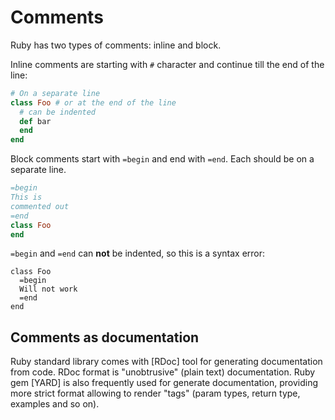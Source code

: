 # Comments

Ruby has two types of comments: inline and block.

Inline comments are starting with `#` character and continue till the
end of the line:


```ruby
# On a separate line
class Foo # or at the end of the line
  # can be indented
  def bar
  end
end
```

Block comments start with `=begin` and end with `=end`. Each should be
on a separate line.


```ruby
=begin
This is
commented out
=end
class Foo
end
```

`=begin` and `=end` can **not** be indented, so this is a syntax error:


```
class Foo
  =begin
  Will not work
  =end
end
```

## Comments as documentation

Ruby standard library comes with \[RDoc\] tool for generating
documentation from code. RDoc format is "unobtrusive" (plain text)
documentation. Ruby gem \[YARD\] is also frequently used for generate
documentation, providing more strict format allowing to render "tags"
(param types, return type, examples and so on).

